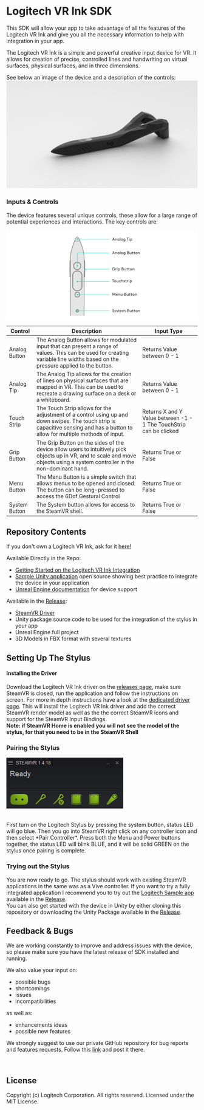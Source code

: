 # Logitech VR Ink SDK
This SDK will allow your app to take advantage of all the features of the Logitech VR Ink and give you all the necessary information to help with integration in your app.

The Logitech VR Ink is a simple and powerful creative input device for VR. It allows for creation of precise, controlled lines and handwriting on virtual surfaces, physical surfaces, and in three dimensions.

See below an image of the device and a description of the controls:
![Pen Button Mapping](resources/LogiStylus.jpg?raw=true)
### Inputs & Controls

The device features several unique controls, these allow for a large range of potential experiences and interactions.
The key controls are:

![Button Layout](resources/buttonLayout.png)

| Control | Description | Input Type |
|---|---|---|
| Analog Button | The Analog Button allows for modulated input that can present a range of values. This can be used for creating variable line widths based on the pressure applied to the button. | Returns Value between 0 - 1 |
| Analog Tip | The Analog Tip allows for the creation of lines on physical surfaces that are mapped in VR. This can be used to recreate a drawing surface on a desk or a whiteboard. | Returns Value between 0 - 1 |
| Touch Strip | The Touch Strip allows for the adjustment of a control using up and down swipes. The touch strip is capacitive sensing and has a button to allow for multiple methods of input. | Returns X and Y Value between -1 - 1 The TouchStrip can be clicked |
| Grip Button | The Grip Button on the sides of the device allow users to intuitively pick objects up in VR, and to scale and move objects using a system controller in the non-dominant hand. | Returns True or False |
| Menu Button | The Menu Button is a simple switch that allows menus to be opened and closed. The button can be long-pressed to access the 6Dof Gestural Control | Returns True or False |
| System Button | The System button allows for access to the SteamVR shell. | Returns True or False |

## Repository Contents
If you don't own a Logitech VR Ink, ask for it [here!](https://www.logitech.com/en-roeu/promo/vr-ink.html)

Available Directly in the Repo:

- [Getting Started on the Logitech VR Ink Integration](/code/GettingStarted.md)
- [Sample Unity application](code/unity_sample_app) open source showing best practice to integrate the device in your application
- [Unreal Engine documentation](/code/unreal_sample_project) for device support

Available in the [Release](https://github.com/Logitech/labs_vr_pen_sdk/releases):

- [SteamVR Driver](/code/stylus_driver/ReadMe.md)
- Unity package source code to be used for the integration of the stylus in your app
- Unreal Engine full project
- 3D Models in FBX format with several textures


## Setting Up The Stylus

#### Installing the Driver
Download the Logitech VR Ink driver on the [releases page](https://github.com/Logitech/labs_vr_pen_sdk/releases), make sure SteamVR is closed, run the application and follow the instructions on screen. For more in depth instructions have a look at the [dedicated driver page](/code/stylus_driver/ReadMe.md).
This will install the Logitech VR Ink driver and add the correct SteamVR render model as well as the the correct SteamVR icons and support for the SteamVR Input Bindings.
<br>
**Note: if SteamVR Home is enabled you will not see the model of the stylus, for that you need to be in the SteamVR Shell**

### Pairing the Stylus

![Pair Pairing](resources/pairStylus.png)

<br>
First turn on the Logitech Stylus by pressing the system button, status LED will go blue. Then you go into SteamVR right click on any controller icon and then select *Pair Controller*. Press both the Menu and Power buttons together, the status LED will blink BLUE, and it will be solid GREEN on the stylus once pairing is complete.
<br>

### Trying out the Stylus
You are now ready to go. The stylus should work with existing SteamVR applications in the same was as a Vive controller.
If you want to try a fully integrated application I recommend you to try out the [Logitech Sample app](resources/ShowcaseApplication/LogitechVRInkShowcase.md) available in the [Release](https://github.com/Logitech/labs_vr_pen_sdk/releases).
<br>
You can also get started with the device in Unity by either cloning this repository or downloading the Unity Package available in the [Release](https://github.com/Logitech/labs_vr_pen_sdk/releases).

## Feedback & Bugs

We are working constantly to improve and address issues with the device, so please make sure you have the latest release of SDK installed and running.

We also value your input on:
- possible bugs
- shortcomings
- issues
- incompatibilities

as well as:
- enhancements ideas
- possible new features

We strongly suggest to use our private GitHub repository for bug reports and features requests. Follow this [link](https://github.com/Logitech/labs_vr_pen_sdk/issues) and post it there.

<br>

## License
Copyright (c) Logitech Corporation. All rights reserved.
Licensed under the MIT License.

